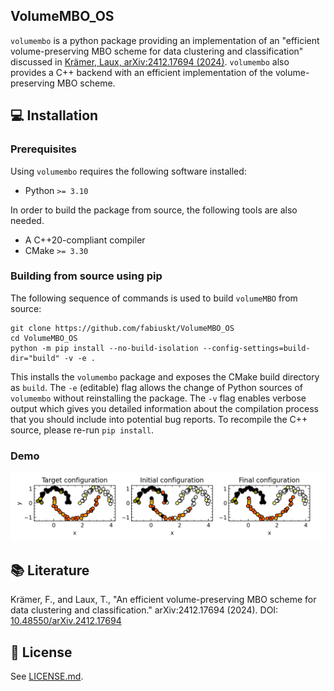 ## VolumeMBO_OS
`volumembo` is a python package providing an implementation of an "efficient volume-preserving MBO scheme for data clustering and classification" discussed in [Krämer, Laux, arXiv:2412.17694 (2024)](#-literature). `volumembo` also provides a C++ backend with an efficient implementation of the volume-preserving MBO scheme.

## 💻 Installation

### Prerequisites

Using `volumembo` requires the following software installed:

* Python `>= 3.10`

In order to build the package from source, the following tools are also needed.

* A C++20-compliant compiler
* CMake `>= 3.30`

### Building from source using pip

The following sequence of commands is used to build `volumeMBO` from source:
```
git clone https://github.com/fabiuskt/VolumeMBO_OS
cd VolumeMBO_OS
python -m pip install --no-build-isolation --config-settings=build-dir="build" -v -e .
```

This installs the `volumembo` package and exposes the CMake build directory as `build`. The `-e` (editable) flag allows the change of Python sources of `volumembo` without reinstalling the package. The `-v` flag enables verbose output which gives you detailed information about the compilation process that you should include into potential bug reports. To recompile the C++ source, please re-run `pip install`.

### Demo

[![Example 1](img/volumeMBO_clustering_0.png)]()

## 📚 Literature
Krämer, F., and Laux, T., "An efficient volume-preserving MBO scheme for data clustering and classification." arXiv:2412.17694 (2024). DOI: [10.48550/arXiv.2412.17694](https://doi.org/10.48550/arXiv.2412.17694)

## 📜 License

See [LICENSE.md](LICENSE.md).
